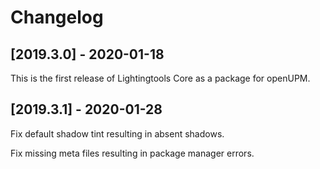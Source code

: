 # Changelog

## [2019.3.0] - 2020-01-18
This is the first release of Lightingtools Core as a package for openUPM.

## [2019.3.1] - 2020-01-28

Fix default shadow tint resulting in absent shadows.

Fix missing meta files resulting in package manager errors.